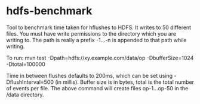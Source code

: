 hdfs-benchmark
==============
Tool to benchmark time taken for hflushes to HDFS. It writes to 50 different files. 
You must have write permissions to the directory which you are writing to. 
The path is really a prefix -1...-n is appended to that path while writing.

To run: mvn test -Dpath=hdfs://xy.example.com/data/op -DbufferSize=1024 -Dtotal=100000 

Time in between flushes defaults to 200ms, which can be set using -DflushInterval=500 (in millis). 
Buffer size is in bytes, total is the total number of events per file. 
The above command will create files op-1...op-50 in the /data directory.
